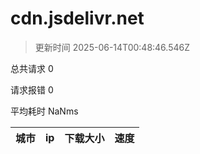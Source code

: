 
  # cdn.jsdelivr.net

  > 更新时间 2025-06-14T00:48:46.546Z
  
  总共请求 0

  请求报错 0

  平均耗时 NaNms

|城市|ip|下载大小|速度|
|-----|----------|---|---|

  